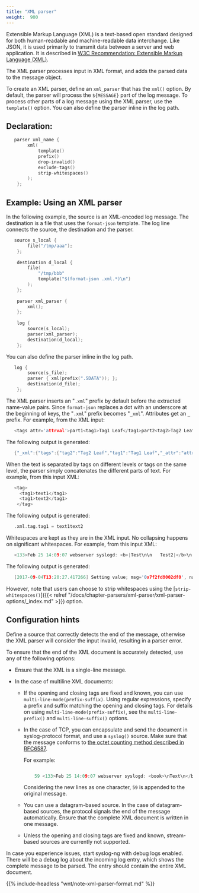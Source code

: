 ```yaml
---
title: "XML parser"
weight:  900
---
```

<!-- DISCLAIMER: This file is based on the syslog-ng Open Source Edition documentation https://github.com/balabit/syslog-ng-ose-guides/commit/2f4a52ee61d1ea9ad27cb4f3168b95408fddfdf2 and is used under the terms of The syslog-ng Open Source Edition Documentation License. The file has been modified by Axoflow. -->

Extensible Markup Language (XML) is a text-based open standard designed for both human-readable and machine-readable data interchange. Like JSON, it is used primarily to transmit data between a server and web application. It is described in [W3C Recommendation: Extensible Markup Language (XML)](https://www.w3.org/TR/REC-xml/).

The XML parser processes input in XML format, and adds the parsed data to the message object.

To create an XML parser, define an `xml_parser` that has the `xml()` option. By default, the parser will process the `${MESSAGE}` part of the log message. To process other parts of a log message using the XML parser, use the `template()` option. You can also define the parser inline in the log path.


## Declaration:

```c
   parser xml_name {
        xml(
            template()
            prefix()
            drop-invalid()
            exclude-tags()
            strip-whitespaces()
        );
    };
```



## Example: Using an XML parser

In the following example, the source is an XML-encoded log message. The destination is a file that uses the `format-json` template. The log line connects the source, the destination and the parser.

```c
   source s_local {
        file("/tmp/aaa");
    };
    
    destination d_local {
        file(
            "/tmp/bbb"
            template("$(format-json .xml.*)\n")
        );
    };
    
    parser xml_parser {
        xml();
    };
    
    log {
        source(s_local);
        parser(xml_parser);
        destination(d_local);
    };
```

You can also define the parser inline in the log path.

```c
   log {
        source(s_file);
        parser { xml(prefix(".SDATA")); };
        destination(d_file);
    };
```


The XML parser inserts an "`.xml`" prefix by default before the extracted name-value pairs. Since `format-json` replaces a dot with an underscore at the beginning of keys, the "`.xml`" prefix becomes "`_xml`". Attributes get an `_` prefix. For example, from the XML input:

```c
   <tags attr='attrval'>part1<tag1>Tag1 Leaf</tag1>part2<tag2>Tag2 Leaf</tag2>part3</tags>

```

The following output is generated:

```c
   {"_xml":{"tags":{"tag2":"Tag2 Leaf","tag1":"Tag1 Leaf","_attr":"attrval","tags":"part1part2part3"}}}

```

When the text is separated by tags on different levels or tags on the same level, the parser simply concatenates the different parts of text. For example, from this input XML:

```c
   <tag>
     <tag1>text1</tag1>
     <tag1>text2</tag1>
    </tag>

```

The following output is generated:

```c
   .xml.tag.tag1 = text1text2

```

Whitespaces are kept as they are in the XML input. No collapsing happens on significant whitespaces. For example, from this input XML:

```c
   <133>Feb 25 14:09:07 webserver syslogd: <b>|Test\n\n   Test2|</b>\n

```

The following output is generated:

```c
   [2017-09-04T13:20:27.417266] Setting value; msg='0x7f2fd8002df0', name='.xml.b', value='|Test\x0a\x0a   Test2|'

```

However, note that users can choose to strip whitespaces using the [`strip-whitespaces()`]({{< relref "/docs/chapter-parsers/xml-parser/xml-parser-options/_index.md" >}}) option.


## Configuration hints

Define a source that correctly detects the end of the message, otherwise the XML parser will consider the input invalid, resulting in a parser error.

To ensure that the end of the XML document is accurately detected, use any of the following options:

  - Ensure that the XML is a single-line message.

  - In the case of multiline XML documents:
    
      - If the opening and closing tags are fixed and known, you can use `multi-line-mode(prefix-suffix)`. Using regular expressions, specify a prefix and suffix matching the opening and closing tags. For details on using `multi-line-mode(prefix-suffix)`, see the `multi-line-prefix()` and `multi-line-suffix()` options.
    
      - In the case of TCP, you can encapsulate and send the document in syslog-protocol format, and use a `syslog()` source. Make sure that the message conforms to [the octet counting method described in RFC6587](https://tools.ietf.org/html/rfc6587#section-3.4.1).
        
        For example:
        
        ```c
        
            59 <133>Feb 25 14:09:07 webserver syslogd: <book>\nText\n</book>
        
        ```
        
        Considering the new lines as one character, `59` is appended to the original message.
    
      - You can use a datagram-based source. In the case of datagram-based sources, the protocol signals the end of the message automatically. Ensure that the complete XML document is written in one message.
    
      - Unless the opening and closing tags are fixed and known, stream-based sources are currently not supported.

In case you experience issues, start syslog-ng with debug logs enabled. There will be a debug log about the incoming log entry, which shows the complete message to be parsed. The entry should contain the entire XML document.

{{% include-headless "wnt/note-xml-parser-format.md" %}}

